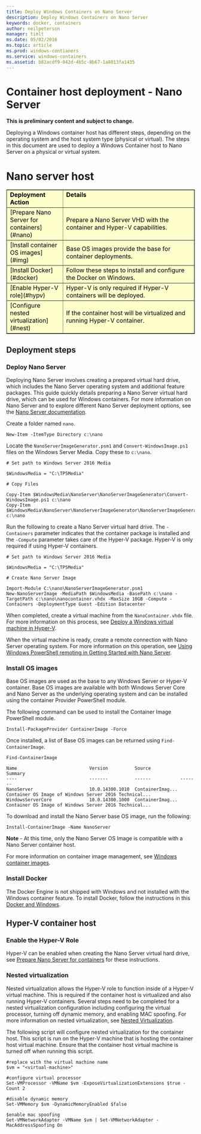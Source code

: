 ```yaml
---
title: Deploy Windows Containers on Nano Server
description: Deploy Windows Containers on Nano Server
keywords: docker, containers
author: neilpeterson
manager: timlt
ms.date: 05/02/2016
ms.topic: article
ms.prod: windows-contianers
ms.service: windows-containers
ms.assetid: b82acdf9-042d-4b5c-8b67-1a8013fa1435
---
```


# Container host deployment - Nano Server

**This is preliminary content and subject to change.** 

Deploying a Windows container host has different steps, depending on the operating system and the host system type (physical or virtual). The steps in this document are used to deploy a Windows Container host to Nano Server on a physical or virtual system.

# Nano server host

<table border="1" style="background-color:FFFFCC;border-collapse:collapse;border:1px solid FFCC00;color:000000;width:100%" cellpadding="5" cellspacing="5">
<tr valign="top">
<td width = "30%"><strong>Deployment Action</strong></td>
<td width = "70%"><strong>Details</strong></td>
</tr>
<tr>
<td>[Prepare Nano Server for containers](#nano)</td>
<td>Prepare a Nano Server VHD with the container and Hyper-V capabilities.</td>
</tr>
<tr>
<td>[Install container OS images](#img)</td>
<td>Base OS images provide the base for container deployments.</td>
</tr>
<tr>
<td>[Install Docker](#docker)</td>
<td>Follow these steps to install and configure the Docker on Windows.</td>
</tr>
<tr>
<td>[Enable Hyper-V role](#hypv) </td>
<td>Hyper-V is only required if Hyper-V containers will be deployed.</td>
</tr>
<tr>
<td>[Configure nested virtualization](#nest)</td>
<td>If the container host will be virtualized and running Hyper-V container.</td>
</tr>
</table>

## Deployment steps

### <a name=nano></a> Deploy Nano Server

Deploying Nano Server involves creating a prepared virtual hard drive, which includes the Nano Server operating system and additional feature packages. This guide quickly details preparing a Nano Server virtual hard drive, which can be used for Windows containers. For more information on Nano Server and to explore different Nano Server deployment options, see the [Nano Server documentation]( https://technet.microsoft.com/en-us/library/mt126167.aspx).

Create a folder named `nano`.

```none
New-Item -ItemType Directory c:\nano
```

Locate the `NanoServerImageGenerator.psm1` and `Convert-WindowsImage.ps1` files on the Windows Server Media. Copy these to `c:\nano`.

```none
# Set path to Windows Server 2016 Media

$WindowsMedia = "C:\TP5Media"

# Copy Files
	
Copy-Item $WindowsMedia\NanoServer\NanoServerImageGenerator\Convert-WindowsImage.ps1 c:\nano
Copy-Item $WindowsMedia\NanoServer\NanoServerImageGenerator\NanoServerImageGenerator.psm1 c:\nano
```
Run the following to create a Nano Server virtual hard drive. The `-Containers` parameter indicates that the container package is installed and the `-Compute` parameter takes care of the Hyper-V package. Hyper-V is only required if using Hyper-V containers.

```none
# Set path to Windows Server 2016 Media

$WindowsMedia = "C:\TP5Media"

# Create Nano Server Image

Import-Module C:\nano\NanoServerImageGenerator.psm1
New-NanoServerImage -MediaPath $WindowsMedia -BasePath c:\nano -TargetPath c:\nano\nanocontainer.vhdx -MaxSize 10GB -Compute -Containers -DeploymentType Guest -Edition Datacenter
```
When completed, create a virtual machine from the `NanoContainer.vhdx` file. For more information on this process, see [Deploy a Windows virtual machine in Hyper-V]( https://msdn.microsoft.com/en-us/virtualization/hyperv_on_windows/quick_start/walkthrough_create_vm).

When the virtual machine is ready, create a remote connection with Nano Server operating system. For more information on this operation, see [Using Windows PowerShell remoting in Getting Started with Nano Server]( https://technet.microsoft.com/en-us/library/mt126167.aspx).

### <a name=img></a>Install OS images

Base OS images are used as the base to any Windows Server or Hyper-V container. Base OS images are available with both Windows Server Core and Nano Server as the underlying operating system and can be installed using the container Provider PowerShell module. 

The following command can be used to install the Container Image PowerShell module.

```none
Install-PackageProvider ContainerImage -Force
```

Once installed, a list of Base OS images can be returned using `Find-ContainerImage`.

```none
Find-ContainerImage

Name                           Version          Source           Summary
----                           -------          ------           -------
NanoServer                     10.0.14300.1010  ContainerImag... Container OS Image of Windows Server 2016 Technical...
WindowsServerCore              10.0.14300.1000  ContainerImag... Container OS Image of Windows Server 2016 Technical...
```

To download and install the Nano Server base OS image, run the following:

```none
Install-ContainerImage -Name NanoServer
```

**Note** - At this time, only the Nano Server OS Image is compatible with a Nano Server container host.

For more information on container image management, see [Windows container images](../management/manage_images.md).
 
### <a name=docker></a>Install Docker

The Docker Engine is not shipped with Windows and not installed with the Windows container feature. To install Docker, follow the instructions in this [Docker and Windows](./docker_windows.md).

## Hyper-V container host

### <a name=hypv></a>Enable the Hyper-V Role

Hyper-V can be enabled when creating the Nano Server virtual hard drive, see [Prepare Nano Server for containers](#nano) for these instructions.

### <a name=nest></a>Nested virtualization

Nested virtualization allows the Hyper-V role to function inside of a Hyper-V virtual machine. This is required if the container host is virtualized and also running Hyper-V containers. Several steps need to be completed for a nested virtualization configuration including configuring the virtual processor, turning off dynamic memory, and enabling MAC spoofing. For more information on nested virtualization, see [Nested Virtualization]( https://msdn.microsoft.com/en-us/virtualization/hyperv_on_windows/user_guide/nesting).

The following script will configure nested virtualization for the container host. This script is run on the Hyper-V machine that is hosting the container host virtual machine. Ensure that the container host virtual machine is turned off when running this script.

```none
#replace with the virtual machine name
$vm = "<virtual-machine>"

#configure virtual processor
Set-VMProcessor -VMName $vm -ExposeVirtualizationExtensions $true -Count 2

#disable dynamic memory
Set-VMMemory $vm -DynamicMemoryEnabled $false

$enable mac spoofing
Get-VMNetworkAdapter -VMName $vm | Set-VMNetworkAdapter -MacAddressSpoofing On
```
